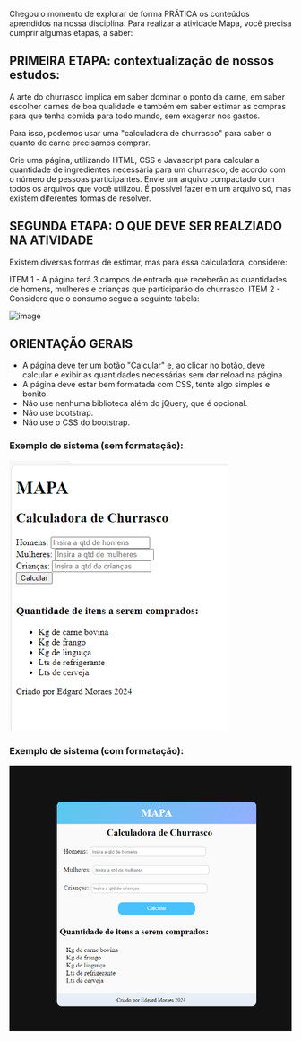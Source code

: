 Chegou o momento de explorar de forma PRÁTICA os conteúdos aprendidos na nossa disciplina. Para realizar a atividade Mapa, você precisa cumprir algumas etapas, a saber:

## PRIMEIRA ETAPA: contextualização de nossos estudos:

A arte do churrasco implica em saber dominar o ponto da carne, em saber escolher carnes de boa qualidade e também em saber estimar as compras para que tenha comida para todo mundo, sem exagerar nos gastos.

Para isso, podemos usar uma "calculadora de churrasco" para saber o quanto de carne precisamos comprar.

Crie uma página, utilizando HTML, CSS e Javascript para calcular a quantidade de ingredientes necessária para um churrasco, de acordo com o número de pessoas participantes. Envie um arquivo compactado com todos os arquivos que você utilizou. É possível fazer em um arquivo só, mas existem diferentes formas de resolver.

## SEGUNDA ETAPA: O QUE DEVE SER REALZIADO NA ATIVIDADE

Existem diversas formas de estimar, mas para essa calculadora, considere:

ITEM 1 - A página terá 3 campos de entrada que receberão as quantidades de homens, mulheres e crianças que participarão do churrasco.
ITEM 2 -  Considere que o consumo segue a seguinte tabela:

 
![image](https://github.com/EdgardMoraes/Atividade-MAPA-Front-End/assets/127137666/15a84ca5-1730-4e53-8306-e04688a5b149)
 	


## ORIENTAÇÃO GERAIS

* A página deve ter um botão "Calcular" e, ao clicar no botão, deve calcular e exibir as quantidades necessárias sem dar reload na página.
* A página deve estar bem formatada com CSS, tente algo simples e bonito.
* Não use nenhuma biblioteca além do jQuery, que é opcional.
* Não use bootstrap.
* Não use o CSS do bootstrap. 

### Exemplo de sistema (sem formatação):

![alt text](img/image.png)

### Exemplo de sistema (com formatação):

![alt text](img/image-1.png)

